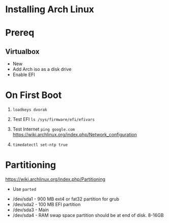 Installing Arch Linux
=== 

# Prereq
## Virtualbox
- New
- Add Arch iso as a disk drive
- Enable EFI

# On First Boot
1. `
loadkeys dvorak
  `

2. Test EFI `
ls /sys/firmware/efi/efivars
  `

3. Test Internet `
ping google.com
  `
  https://wiki.archlinux.org/index.php/Network_configuration

4. `
timedatectl set-ntp true
`

# Partitioning
https://wiki.archlinux.org/index.php/Partitioning

- Use `
parted
`

* /dev/sda1 - 900 MB ext4 or fat32 partition for grub 
* /dev/sda2 - 100 MB EFI partition
* /dev/sda3 - Main
* /dev/sda4 - RAM swap space partition should be at end of disk. 8-16GB